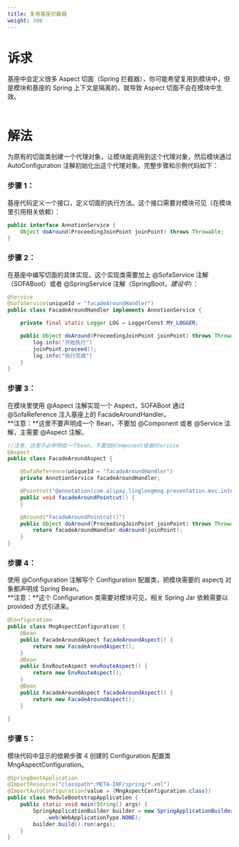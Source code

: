 ```yaml
---
title: 复用基座拦截器
weight: 500
---
```


<a name="WxdBO"></a>
# 诉求
基座中会定义很多 Aspect 切面（Spring 拦截器），你可能希望复用到模块中，但是模块和基座的 Spring 上下文是隔离的，就导致 Aspect 切面不会在模块中生效。<br/><br/>

<a name="AOPab"></a>
# 解法
为原有的切面类创建一个代理对象，让模块能调用到这个代理对象，然后模块通过 AutoConfiguration 注解初始化出这个代理对象。完整步骤和示例代码如下：
<a name="Q9I55"></a>
### 步骤 1：
基座代码定义一个接口，定义切面的执行方法。这个接口需要对模块可见（在模块里引用相关依赖）：
```java
public interface AnnotionService {
    Object doAround(ProceedingJoinPoint joinPoint) throws Throwable;
}
```
<a name="Gl07h"></a>
### 步骤 2：
在基座中编写切面的具体实现，这个实现类需要加上 @SofaService 注解（SOFABoot）或者 @SpringService 注解（SpringBoot，_建设中_）：
```java
@Service
@SofaService(uniqueId = "facadeAroundHandler")
public class FacadeAroundHandler implements AnnotionService {

    private final static Logger LOG = LoggerConst.MY_LOGGER;

    public Object doAround(ProceedingJoinPoint joinPoint) throws Throwable {
        log.info("开始执行")
        joinPoint.proceed();
        log.info("执行完成")
    }
}
```
<a name="XrAFD"></a>
### 步骤 3：
在模块里使用 @Aspect 注解实现一个 Aspect，SOFABoot 通过 @SofaReference 注入基座上的 FacadeAroundHandler。<br />**注意：**这里不要声明成一个 Bean，不要加 @Component 或者 @Service 注解，主需要 @Aspect 注解。
```java
//注意，这里不必申明成一个bean，不要加@Component或者@Service
@Aspect
public class FacadeAroundAspect {

    @SofaReference(uniqueId = "facadeAroundHandler")
    private AnnotionService facadeAroundHandler;

    @Pointcut("@annotation(com.alipay.linglongmng.presentation.mvc.interceptor.FacadeAround)")
    public void facadeAroundPointcut() {
    }

    @Around("facadeAroundPointcut()")
    public Object doAround(ProceedingJoinPoint joinPoint) throws Throwable {
        return facadeAroundHandler.doAround(joinPoint);
    }
}
```
<a name="DrcHy"></a>
### 步骤 4：
使用 @Configuration 注解写个 Configuration 配置类，把模块需要的 aspectj 对象都声明成 Spring Bean。<br />**注意：**这个 Configuration 类需要对模块可见，相关 Spring Jar 依赖需要以 <scope>provided</scope> 方式引进来。
```java
@Configuration
public class MngAspectConfiguration {
    @Bean
    public FacadeAroundAspect facadeAroundAspect() {
        return new FacadeAroundAspect();
    }
    @Bean
    public EnvRouteAspect envRouteAspect() {
        return new EnvRouteAspect();
    }
    @Bean
    public FacadeAroundAspect facadeAroundAspect() {
        return new FacadeAroundAspect();
    }
    
}
```
<a name="G6amq"></a>
### 步骤 5：
模块代码中显示的依赖步骤 4 创建的 Configuration 配置类 MngAspectConfiguration。
```java
@SpringBootApplication
@ImportResource("classpath*:META-INF/spring/*.xml")
@ImportAutoConfiguration(value = {MngAspectConfiguration.class})
public class ModuleBootstrapApplication {
    public static void main(String[] args) {
        SpringApplicationBuilder builder = new SpringApplicationBuilder(ModuleBootstrapApplication.class)
        	.web(WebApplicationType.NONE);
        builder.build().run(args);
    }
}
```

<br/>
<br/>
